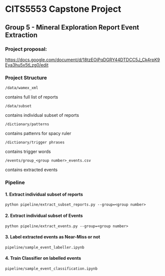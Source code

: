 # CITS5553 Capstone Project
## Group 5 - Mineral Exploration Report Event Extraction

### Project proposal: 
https://docs.google.com/document/d/18tzEOiPqDGRY44DTDCC5J_Ck4rpK9Eya3hu5x5tLzg0/edit

### Project Structure
```
/data/wamex_xml
```

contains full list of reports

```
/data/subset
```

contains individual subset of reports 

```
/dictionary/patterns
```

contains pattenrs for spacy ruler

```
/dictionary/trigger phrases
```

contains trigger words

```
/events/group_<group number>_events.csv
```

contains extracted events


### Pipeline

#### 1. Extract individual subset of reports
```
python pipeline/extract_subset_reports.py --group=<group number>
```

#### 2. Extract individual subset of Events
```
python pipeline/extract_events.py --group=<group number>
```

#### 3. Label extracted events as Near-Miss or not
```
pipeline/sample_event_labeller.ipynb
```

#### 4. Train Classifier on labelled events
```
pipeline/sample_event_classification.ipynb
```